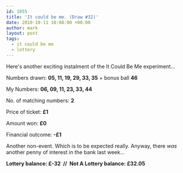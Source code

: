 ```yaml
---
id: 1055
title: 'It could be me. (Draw #32)'
date: 2010-10-11 10:08:00 +00:00
author: mark
layout: post
tags:
  - it could be me
  - lottery
---
```

Here's another exciting instalment of the It Could Be Me experiment…

Numbers drawn: **05, 11, 19, 29, 33, 35** + bonus ball **46**

My Numbers: **06, 09, 11, 23, 33, 44**

No. of matching numbers: **2**

Price of ticket: **£1**

Amount won: **£0**

Financial outcome: **-£1**

Another non-event. Which is to be expected really. Anyway, there _was_ another penny of interest in the bank last week&#8230;

**Lottery balance: £-32  //  Not A Lottery balance: £32.05**
